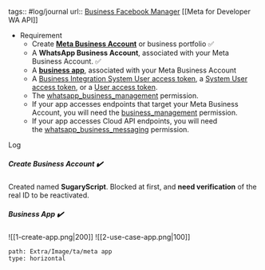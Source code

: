 tags:: #log/journal 
url:: [Business Facebook Manager](https://business.facebook.com/)
[[Meta for Developer WA API]]



- Requirement 
	- Create **[Meta Business Account](https://developers.facebook.com/micro_site/url/?click_from_context_menu=true&country=apac&destination=https%3A%2F%2Fbusiness.facebook.com%2F&event_type=click&last_nav_impression_id=1jRVRiOl5WbQdJ6dh&max_percent_page_viewed=10&max_viewport_height_px=634&max_viewport_width_px=1366&orig_http_referrer=https%3A%2F%2Fdevelopers.facebook.com%2Fdocs%2Fwhatsapp%2Fbusiness-management-api%2Fget-started%2F&orig_request_uri=https%3A%2F%2Fdevelopers.facebook.com%2Fajax%2Fdocs%2Fnav%2F%3Fpath1%3Dwhatsapp%26path2%3Dbusiness-management-api%26path3%3Dget-started&region=apac&scrolled=true&session_id=0oPYmL6Ihso41hmUr&site=developers)** or business portfolio ✅
	- A **WhatsApp Business Account**, associated with your Meta Business Account. ✅
	- A **[business app](https://developers.facebook.com/docs/development/create-an-app/app-dashboard/app-types#business)**, associated with your Meta Business Account
	- A [Business Integration System User access token](https://developers.facebook.com/docs/whatsapp/business-management-api/get-started/#business-integration-system-user-access-tokens), a [System User access token](https://developers.facebook.com/docs/whatsapp/business-management-api/get-started/#system-user-access-tokens), or a [User access token](https://developers.facebook.com/docs/whatsapp/business-management-api/get-started/#user-access-tokens).
	- The [whatsapp_business_management](https://developers.facebook.com/docs/permissions#w) permission.
	- If your app accesses endpoints that target your Meta Business Account, you will need the [business_management](https://developers.facebook.com/docs/permissions/reference/business_management) permission.
	- If your app accesses Cloud API endpoints, you will need the [whatsapp_business_messaging](https://developers.facebook.com/docs/permissions#w) permission.


Log
##### Create Business Account ✔️
Created named **SugaryScript**. Blocked at first, and **need verification** of the real ID to be reactivated. 


##### Business App ✔️

![[1-create-app.png|200]]
![[2-use-case-app.png|100]]



````img-gallery
path: Extra/Image/ta/meta app
type: horizontal
````